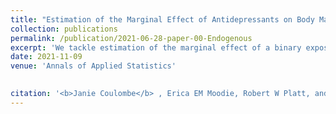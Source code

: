 ```yaml
---
title: "Estimation of the Marginal Effect of Antidepressants on Body Mass Index under Confounding and Endogenous Covariate-Driven Monitoring Times"
collection: publications
permalink: /publication/2021-06-28-paper-00-Endogenous
excerpt: 'We tackle estimation of the marginal effect of a binary exposure in settings where the covariate process interacts with monitoring times all throughout follow-up time (we call "endogenous" such process). We also depict via several causal diagrams the biasing paths caused by covariate-driven monitoring times.'
date: 2021-11-09
venue: 'Annals of Applied Statistics'
 

citation: '<b>Janie Coulombe</b> , Erica EM Moodie, Robert W Platt, and Christel Renoux. (2021). &quot; Estimation of the Marginal Effect of Antidepressants on Body Mass Index under Confounding and Endogenous Covariate-Driven Monitoring Times .&quot; <i> Annals of Applied Statistics </i>. forthcoming.'
---
```

